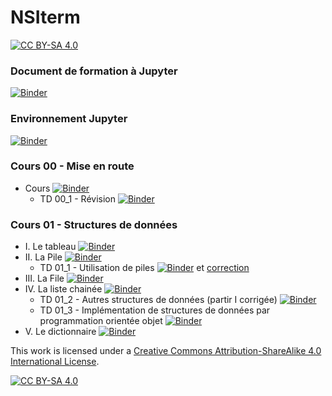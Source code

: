 # NSIterm
[![CC BY-SA 4.0][cc-by-sa-shield]][cc-by-sa]




### Document de formation à Jupyter
[![Binder](https://mybinder.org/badge_logo.svg)](https://mybinder.org/v2/gh/jcamponovo/NSIterm/master?filepath=presentation.ipynb)

### Environnement Jupyter
[![Binder](https://mybinder.org/badge_logo.svg)](https://mybinder.org/v2/gh/jcamponovo/NSIterm/master?urlpath=apps/environnement.ipynb)

### Cours 00 - Mise en route
* Cours [![Binder](https://mybinder.org/badge_logo.svg)](https://mybinder.org/v2/gh/jcamponovo/NSIterm/master?filepath=cours_00.ipynb)
     * TD 00_1 - Révision [![Binder](https://mybinder.org/badge_logo.svg)](https://mybinder.org/v2/gh/jcamponovo/NSIterm/master?filepath=TD_00_1.ipynb)

### Cours 01 - Structures de données
* I. Le tableau [![Binder](https://mybinder.org/badge_logo.svg)](https://mybinder.org/v2/gh/jcamponovo/NSIterm/master?filepath=cours_01.ipynb)
* II. La Pile [![Binder](https://mybinder.org/badge_logo.svg)](https://mybinder.org/v2/gh/jcamponovo/NSIterm/master?filepath=cours_01_1.ipynb)
    * TD 01_1 - Utilisation de piles [![Binder](https://mybinder.org/badge_logo.svg)](https://mybinder.org/v2/gh/jcamponovo/NSIterm/master?filepath=TD_01_1.ipynb) et [correction](https://mybinder.org/v2/gh/jcamponovo/NSIterm/master?filepath=TD_01_1_cor.ipynb)
* III. La File [![Binder](https://mybinder.org/badge_logo.svg)](https://mybinder.org/v2/gh/jcamponovo/NSIterm/master?filepath=cours_01_2.ipynb)
* IV. La liste chainée [![Binder](https://mybinder.org/badge_logo.svg)](https://mybinder.org/v2/gh/jcamponovo/NSIterm/master?filepath=cours_01_3.ipynb)
    * TD 01_2 - Autres structures de données (partir I corrigée) [![Binder](https://mybinder.org/badge_logo.svg)](https://mybinder.org/v2/gh/jcamponovo/NSIterm/master?filepath=TD_01_2.ipynb)
    * TD 01_3 - Implémentation de structures de données par programmation orientée objet [![Binder](https://mybinder.org/badge_logo.svg)](https://mybinder.org/v2/gh/jcamponovo/NSIterm/master?filepath=TD_01_3.ipynb)
* V. Le dictionnaire [![Binder](https://mybinder.org/badge_logo.svg)](https://mybinder.org/v2/gh/jcamponovo/NSIterm/master?filepath=cours_01_4.ipynb)

This work is licensed under a
[Creative Commons Attribution-ShareAlike 4.0 International License][cc-by-sa].

[![CC BY-SA 4.0][cc-by-sa-image]][cc-by-sa]

[cc-by-sa]: http://creativecommons.org/licenses/by-sa/4.0/
[cc-by-sa-image]: https://licensebuttons.net/l/by-sa/4.0/88x31.png
[cc-by-sa-shield]: https://img.shields.io/badge/License-CC%20BY--SA%204.0-lightgrey.svg
